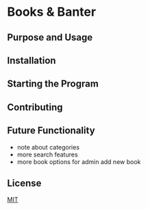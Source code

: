 # Books & Banter

## Purpose and Usage

## Installation 

## Starting the Program

## Contributing

## Future Functionality
- note about categories
- more search features
- more book options for admin add new book

## License
[MIT](https://github.com/DavidRMorphew/books-and-banter/blob/main/LICENSE.txt)